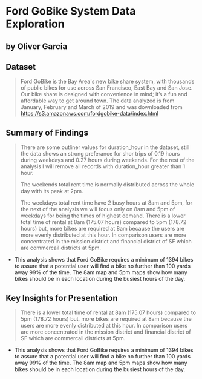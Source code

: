 # Ford GoBike System Data Exploration
## by Oliver Garcia


## Dataset

> Ford GoBike is the Bay Area's new bike share system, with thousands of public bikes for use across San Francisco, East Bay and San Jose. Our bike share is designed with convenience in mind; it’s a fun and affordable way to get around town. The data analyzed is from January, February and March of 2019 and was downloaded from https://s3.amazonaws.com/fordgobike-data/index.html


## Summary of Findings

> There are some outliner values for duration_hour in the dataset, still the data shows an strong preferance for shor trips of 0.19 hours during weekdays and 0.27 hours during weekends.
For the rest of the analysis I will remove all records with duration_hour greater than 1 hour.
>
> The weekends total rent time is normally distributed across the whole day with its peak at 2pm.
>
> The weekdays total rent time have 2 busy hours at 8am and 5pm, for the next of the analysis we will focus only on 8am and 5pm of weekdays for being the times of highest demand.
> There is a lower total time of rental at 8am (175.07 hours) compared to 5pm (178.72 hours) but, more bikes are required at 8am because the users are more evenly distributed at this hour. In comparison users are more concentrated in the mission district and financial district of SF which are commercail districts at 5pm.
- This analysis shows that Ford GoBike requires a minimum of 1394 bikes to assure that a potential user will find a bike no further than 100 yards away 99% of the time. The 8am map and 5pm maps show how many bikes should be in each location during the busiest hours of the day.

## Key Insights for Presentation

> There is a lower total time of rental at 8am (175.07 hours) compared to 5pm (178.72 hours) but, more bikes are required at 8am because the users are more evenly distributed at this hour. In comparison users are more concentrated in the mission district and financial district of SF which are commercail districts at 5pm.
- This analysis shows that Ford GoBike requires a minimum of 1394 bikes to assure that a potential user will find a bike no further than 100 yards away 99% of the time. The 8am map and 5pm maps show how many bikes should be in each location during the busiest hours of the day.